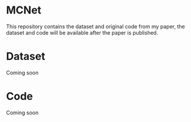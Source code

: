 # MCNet
This repository contains the dataset and original code from my paper, the dataset and code will be available after the paper is published.
# Dataset
Coming soon
# Code
Coming soon
